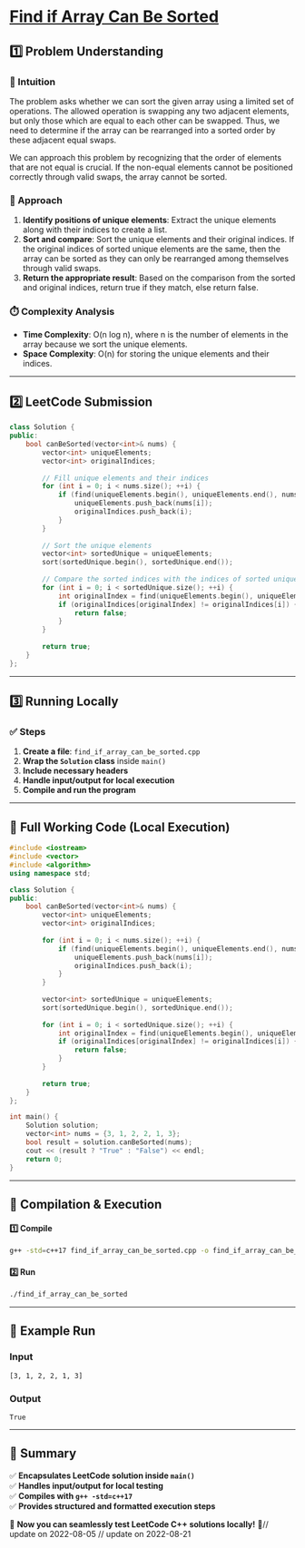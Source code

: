 # **[Find if Array Can Be Sorted](https://leetcode.com/problems/find-if-array-can-be-sorted/description/)**  

## **1️⃣ Problem Understanding**  
### **📌 Intuition**  
The problem asks whether we can sort the given array using a limited set of operations. The allowed operation is swapping any two adjacent elements, but only those which are equal to each other can be swapped. Thus, we need to determine if the array can be rearranged into a sorted order by these adjacent equal swaps. 

We can approach this problem by recognizing that the order of elements that are not equal is crucial. If the non-equal elements cannot be positioned correctly through valid swaps, the array cannot be sorted. 

### **🚀 Approach**  
1. **Identify positions of unique elements**: Extract the unique elements along with their indices to create a list.
2. **Sort and compare**: Sort the unique elements and their original indices. If the original indices of sorted unique elements are the same, then the array can be sorted as they can only be rearranged among themselves through valid swaps.
3. **Return the appropriate result**: Based on the comparison from the sorted and original indices, return true if they match, else return false.

### **⏱️ Complexity Analysis**  
- **Time Complexity**: O(n log n), where n is the number of elements in the array because we sort the unique elements.
- **Space Complexity**: O(n) for storing the unique elements and their indices.

---  

## **2️⃣ LeetCode Submission**  
```cpp
class Solution {
public:
    bool canBeSorted(vector<int>& nums) {
        vector<int> uniqueElements;
        vector<int> originalIndices;
        
        // Fill unique elements and their indices
        for (int i = 0; i < nums.size(); ++i) {
            if (find(uniqueElements.begin(), uniqueElements.end(), nums[i]) == uniqueElements.end()) {
                uniqueElements.push_back(nums[i]);
                originalIndices.push_back(i);
            }
        }
        
        // Sort the unique elements
        vector<int> sortedUnique = uniqueElements;
        sort(sortedUnique.begin(), sortedUnique.end());
        
        // Compare the sorted indices with the indices of sorted unique elements
        for (int i = 0; i < sortedUnique.size(); ++i) {
            int originalIndex = find(uniqueElements.begin(), uniqueElements.end(), sortedUnique[i]) - uniqueElements.begin();
            if (originalIndices[originalIndex] != originalIndices[i]) {
                return false;
            }
        }
        
        return true;
    }
};  
```  

---  

## **3️⃣ Running Locally**  
### **✅ Steps**  
1. **Create a file**: `find_if_array_can_be_sorted.cpp`  
2. **Wrap the `Solution` class** inside `main()`  
3. **Include necessary headers**  
4. **Handle input/output for local execution**  
5. **Compile and run the program**  

---  

## **📝 Full Working Code (Local Execution)**  
```cpp
#include <iostream>
#include <vector>
#include <algorithm>
using namespace std;

class Solution {
public:
    bool canBeSorted(vector<int>& nums) {
        vector<int> uniqueElements;
        vector<int> originalIndices;
        
        for (int i = 0; i < nums.size(); ++i) {
            if (find(uniqueElements.begin(), uniqueElements.end(), nums[i]) == uniqueElements.end()) {
                uniqueElements.push_back(nums[i]);
                originalIndices.push_back(i);
            }
        }
        
        vector<int> sortedUnique = uniqueElements;
        sort(sortedUnique.begin(), sortedUnique.end());
        
        for (int i = 0; i < sortedUnique.size(); ++i) {
            int originalIndex = find(uniqueElements.begin(), uniqueElements.end(), sortedUnique[i]) - uniqueElements.begin();
            if (originalIndices[originalIndex] != originalIndices[i]) {
                return false;
            }
        }
        
        return true;
    }
};

int main() {
    Solution solution;
    vector<int> nums = {3, 1, 2, 2, 1, 3};
    bool result = solution.canBeSorted(nums);
    cout << (result ? "True" : "False") << endl;
    return 0;
}
```  

---  

## **🔧 Compilation & Execution**  
#### **1️⃣ Compile**  
```bash
g++ -std=c++17 find_if_array_can_be_sorted.cpp -o find_if_array_can_be_sorted
```  

#### **2️⃣ Run**  
```bash
./find_if_array_can_be_sorted
```  

---  

## **🎯 Example Run**  
### **Input**  
```
[3, 1, 2, 2, 1, 3]
```  
### **Output**  
```
True
```  

---  

## **📌 Summary**  
✅ **Encapsulates LeetCode solution inside `main()`**  
✅ **Handles input/output for local testing**  
✅ **Compiles with `g++ -std=c++17`**  
✅ **Provides structured and formatted execution steps**  

🚀 **Now you can seamlessly test LeetCode C++ solutions locally!** 🚀// update on 2022-08-05
// update on 2022-08-21
